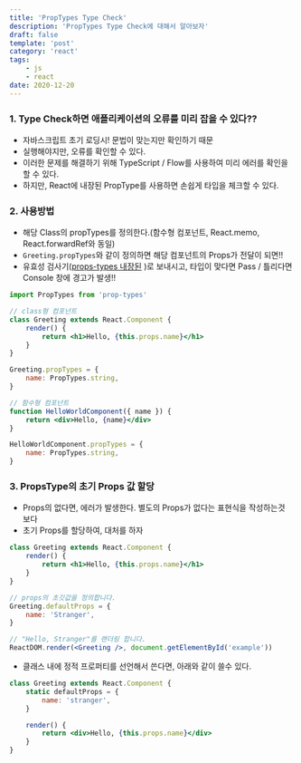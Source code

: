 ```yaml
---
title: 'PropTypes Type Check'
description: 'PropTypes Type Check에 대해서 알아보자'
draft: false
template: 'post'
category: 'react'
tags:
    - js
    - react
date: 2020-12-20
---
```


### 1. Type Check하면 애플리케이션의 오류를 미리 잡을 수 있다??

-   자바스크립트 초기 로딩시! 문법이 맞는지만 확인하기 때문
-   실행해야지만, 오류를 확인할 수 있다.
-   이러한 문제를 해결하기 위해 TypeScript / Flow를 사용하여 미리 에러를 확인을 할 수 있다.
-   하지만, React에 내장된 PropType를 사용하면 손쉽게 타입을 체크할 수 있다.

### 2. 사용방법

-   해당 Class의 propTypes를 정의한다.(함수형 컴포넌트, React.memo, React.forwardRef와 동일)
-   `Greeting.propTypes`와 같이 정의하면 해당 컴포넌트의 Props가 전달이 되면!!
-   유효성 검사기([props-types 내장된](https://ko.reactjs.org/docs/typechecking-with-proptypes.html#proptypes) )로 보내시고, 타입이 맞다면 Pass / 틀리다면 Console 창에 경고가 발생!!

```jsx
import PropTypes from 'prop-types'

// class형 컴포넌트
class Greeting extends React.Component {
    render() {
        return <h1>Hello, {this.props.name}</h1>
    }
}

Greeting.propTypes = {
    name: PropTypes.string,
}

// 함수형 컴포넌트
function HelloWorldComponent({ name }) {
    return <div>Hello, {name}</div>
}

HelloWorldComponent.propTypes = {
    name: PropTypes.string,
}
```

### 3. PropsType의 초기 Props 값 할당

-   Props의 없다면, 에러가 발생한다. 별도의 Props가 없다는 표현식을 작성하는것 보다
-   초기 Props를 할당하여, 대처를 하자

```jsx
class Greeting extends React.Component {
    render() {
        return <h1>Hello, {this.props.name}</h1>
    }
}

// props의 초깃값을 정의합니다.
Greeting.defaultProps = {
    name: 'Stranger',
}

// "Hello, Stranger"를 랜더링 합니다.
ReactDOM.render(<Greeting />, document.getElementById('example'))
```

-   클래스 내에 정적 프로퍼티를 선언해서 쓴다면, 아래와 같이 쓸수 있다.

```jsx
class Greeting extends React.Component {
    static defaultProps = {
        name: 'stranger',
    }

    render() {
        return <div>Hello, {this.props.name}</div>
    }
}
```
